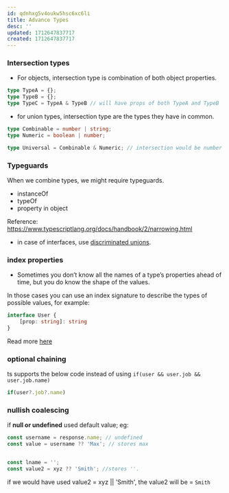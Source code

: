 ```yaml
---
id: qdnhxg5v4oukw5hsc6xc6li
title: Advance Types
desc: ''
updated: 1712647837717
created: 1712647837717
---
```

### Intersection types
- For objects, intersection type is combination of both object properties.
```ts
type TypeA = {};
type TypeB = {};
type TypeC = TypeA & TypeB // will have props of both TypeA and TypeB
```
- for union types, intersection type are the types they have in common.

```ts
type Combinable = number | string;
type Numeric = boolean | number;

type Universal = Combinable & Numeric; // intersection would be number
```

### Typeguards

When we combine types, we might require typeguards. 

- instanceOf
- typeOf
- property in object

Reference: https://www.typescriptlang.org/docs/handbook/2/narrowing.html

- in case of interfaces, use [discriminated unions](https://www.typescriptlang.org/docs/handbook/2/narrowing.html#discriminated-unions).

### index properties
 

 - Sometimes you don’t know all the names of a type’s properties ahead of time, but you do know the shape of the values.

In those cases you can use an index signature to describe the types of possible values, for example:
```ts
interface User {
    [prop: string]: string
}
```
 Read more [here](https://www.typescriptlang.org/docs/handbook/2/objects.html#index-signatures)

 ### optional chaining

ts supports the below code instead of using `if(user && user.job && user.job.name)`
 ```ts
 if(user?.job?.name)
 ```

 ### nullish coalescing

 if **null or undefined** used default value;
 eg:
 ```ts
 const username = response.name; // undefined
 const value = username ?? 'Max'; // stores max


 const lname = '';
 const value2 = xyz ?? 'Smith'; //stores ''.
 ```
if we would have used value2 = xyz || 'Smith', the value2 will be = `Smith`